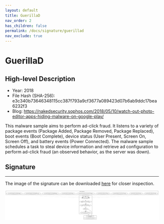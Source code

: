 ```yaml
---
layout: default
title: GuerillaD
nav_order: 2
has_children: false
permalink: /docs/signature/guerillad
nav_exclude: true
---
```


# GuerillaD

## High-level Description

* Year: 2018
* File Hash (SHA-256): e3c340b73646348115cc387f793a9cf3677a089423d07b6ab9ddc17bea6232f3
* Blog: https://nakedsecurity.sophos.com/2018/05/10/watch-out-photo-editor-apps-hiding-malware-on-google-play/

This malware sample aims to perform ad-click fraud. It listens to a variety of package events (Package Added, Package Removed, Package Replaced), boot events (Boot Complete), device status (User Present, Screen On, Screen Off), and battery events (Power Connected). The malware sample schedules a task to steal device information and retrieve ad configuration to perform ad-click fraud (an observed behavior, as the server was down).

## Signature
---

The image of the signature can be downloaded [here](../../img/signatures/GuerillaD.png) for closer inspection.

![](../../img/signatures/GuerillaD.png)
